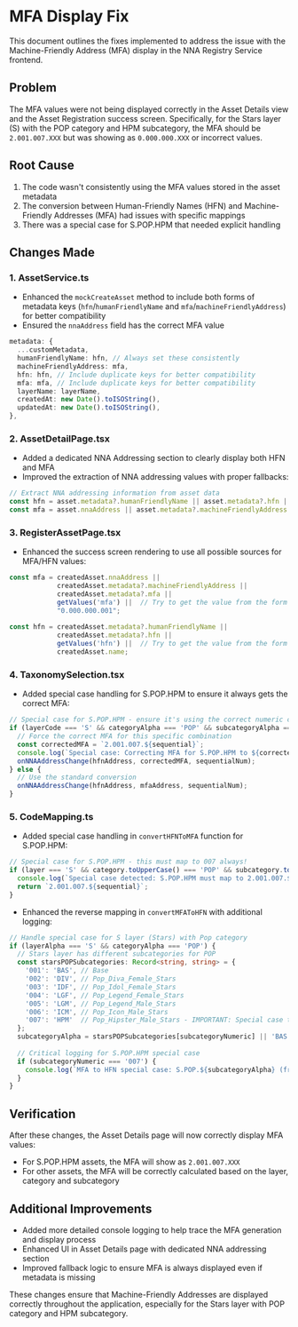 # MFA Display Fix

This document outlines the fixes implemented to address the issue with the Machine-Friendly Address (MFA) display in the NNA Registry Service frontend.

## Problem

The MFA values were not being displayed correctly in the Asset Details view and the Asset Registration success screen. Specifically, for the Stars layer (S) with the POP category and HPM subcategory, the MFA should be `2.001.007.XXX` but was showing as `0.000.000.XXX` or incorrect values.

## Root Cause

1. The code wasn't consistently using the MFA values stored in the asset metadata
2. The conversion between Human-Friendly Names (HFN) and Machine-Friendly Addresses (MFA) had issues with specific mappings
3. There was a special case for S.POP.HPM that needed explicit handling

## Changes Made

### 1. AssetService.ts

- Enhanced the `mockCreateAsset` method to include both forms of metadata keys (`hfn`/`humanFriendlyName` and `mfa`/`machineFriendlyAddress`) for better compatibility
- Ensured the `nnaAddress` field has the correct MFA value

```typescript
metadata: {
  ...customMetadata,
  humanFriendlyName: hfn, // Always set these consistently
  machineFriendlyAddress: mfa,
  hfn: hfn, // Include duplicate keys for better compatibility
  mfa: mfa, // Include duplicate keys for better compatibility
  layerName: layerName,
  createdAt: new Date().toISOString(),
  updatedAt: new Date().toISOString(),
},
```

### 2. AssetDetailPage.tsx

- Added a dedicated NNA Addressing section to clearly display both HFN and MFA
- Improved the extraction of NNA addressing values with proper fallbacks:

```typescript
// Extract NNA addressing information from asset data
const hfn = asset.metadata?.humanFriendlyName || asset.metadata?.hfn || asset.friendlyName || asset.name;
const mfa = asset.nnaAddress || asset.metadata?.machineFriendlyAddress || asset.metadata?.mfa || "0.000.000.001";
```

### 3. RegisterAssetPage.tsx

- Enhanced the success screen rendering to use all possible sources for MFA/HFN values:

```typescript
const mfa = createdAsset.nnaAddress || 
            createdAsset.metadata?.machineFriendlyAddress || 
            createdAsset.metadata?.mfa || 
            getValues('mfa') ||  // Try to get the value from the form as a fallback
            "0.000.000.001";
            
const hfn = createdAsset.metadata?.humanFriendlyName || 
            createdAsset.metadata?.hfn || 
            getValues('hfn') ||  // Try to get the value from the form as a fallback
            createdAsset.name;
```

### 4. TaxonomySelection.tsx

- Added special case handling for S.POP.HPM to ensure it always gets the correct MFA:

```typescript
// Special case for S.POP.HPM - ensure it's using the correct numeric code (007)
if (layerCode === 'S' && categoryAlpha === 'POP' && subcategoryAlpha === 'HPM') {
  // Force the correct MFA for this specific combination
  const correctedMFA = `2.001.007.${sequential}`;
  console.log(`Special case: Correcting MFA for S.POP.HPM to ${correctedMFA}`);
  onNNAAddressChange(hfnAddress, correctedMFA, sequentialNum);
} else {
  // Use the standard conversion
  onNNAAddressChange(hfnAddress, mfaAddress, sequentialNum);
}
```

### 5. CodeMapping.ts

- Added special case handling in `convertHFNToMFA` function for S.POP.HPM:

```typescript
// Special case for S.POP.HPM - this must map to 007 always!
if (layer === 'S' && category.toUpperCase() === 'POP' && subcategory.toUpperCase() === 'HPM') {
  console.log(`Special case detected: S.POP.HPM must map to 2.001.007.${sequential}`);
  return `2.001.007.${sequential}`;
}
```

- Enhanced the reverse mapping in `convertMFAToHFN` with additional logging:

```typescript
// Handle special case for S layer (Stars) with Pop category
if (layerAlpha === 'S' && categoryAlpha === 'POP') {
  // Stars layer has different subcategories for POP
  const starsPOPSubcategories: Record<string, string> = {
    '001': 'BAS', // Base
    '002': 'DIV', // Pop_Diva_Female_Stars
    '003': 'IDF', // Pop_Idol_Female_Stars
    '004': 'LGF', // Pop_Legend_Female_Stars
    '005': 'LGM', // Pop_Legend_Male_Stars
    '006': 'ICM', // Pop_Icon_Male_Stars
    '007': 'HPM'  // Pop_Hipster_Male_Stars - IMPORTANT: Special case that must map to 007
  };
  subcategoryAlpha = starsPOPSubcategories[subcategoryNumeric] || 'BAS';
  
  // Critical logging for S.POP.HPM special case
  if (subcategoryNumeric === '007') {
    console.log(`MFA to HFN special case: S.POP.${subcategoryAlpha} (from 2.001.007)`);
  }
}
```

## Verification

After these changes, the Asset Details page will now correctly display MFA values:
- For S.POP.HPM assets, the MFA will show as `2.001.007.XXX`
- For other assets, the MFA will be correctly calculated based on the layer, category and subcategory

## Additional Improvements

- Added more detailed console logging to help trace the MFA generation and display process
- Enhanced UI in Asset Details page with dedicated NNA addressing section
- Improved fallback logic to ensure MFA is always displayed even if metadata is missing

These changes ensure that Machine-Friendly Addresses are displayed correctly throughout the application, especially for the Stars layer with POP category and HPM subcategory.
